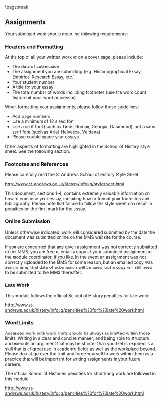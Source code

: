 \pagebreak

## Assignments

Your submitted work should meet the following requirements:

### Headers and Formatting

At the top of all your written work or on a cover page, please include:

* The date of submission
* The assignment you are submitting (e.g. Historiographical Essay, Empirical Research Essay, etc.)
* Your student number
* A title for your essay
* The total number of words including footnotes (use the word count feature of your word processor)

When formatting your assignments, please follow these guidelines:

* Add page numbers
* Use a minimum of 12 sized font
* Use a serif font (such as Times Roman, Georgia, Garamond), not a sans serif font (such as Arial, Helvetica, Verdana)
* Please double space your essays

Other aspects of formatting are highlighted in the School of History style sheet. See the following section.

### Footnotes and References

Please carefully read the St Andrews School of History Style Sheet:

http://www.st-andrews.ac.uk/history/infoug/stylesheet.html

This document, sections 1-4, contains extremely valuable information on how to compose your essay, including how to format your footnotes and bibliography. Please note that failure to follow the style sheet can result in penalties on the final mark for the essay.

### Online Submission

Unless otherwise indicated, work will considered submitted by the date the document was submitted online on the MMS website for the course. 

If you are concerned that any given assignment was not correctly submitted to the MMS, you are free to email a copy of your submitted assignment to the module coordinator, if you like. In the event an assignment was not correctly uploaded to the MMS for some reason, but an emailed copy was sent in time, that date of submission will be used, but a copy will still need to be submitted to the MMS thereafter.

### Late Work

This module follows the official School of History penalties for late work:

http://www.st-andrews.ac.uk/history/infoug/penalties%20for%20late%20work.html

### Word Limits

Assessed work with word limits should be always submitted within those limits. Writing in a clear and concise manner, and being able to structure and execute an argument that may be shorter than you feel is required is a skill that is of great use in academic fields as well as the workplace beyond. Please do not go over the limit and force yourself to work within them as a practice that will be important for writing assignments in your future careers. 

The official School of Histories penalties for short/long work are followed in this module:

http://www.st-andrews.ac.uk/history/infoug/penalties%20for%20late%20work.html

## 
